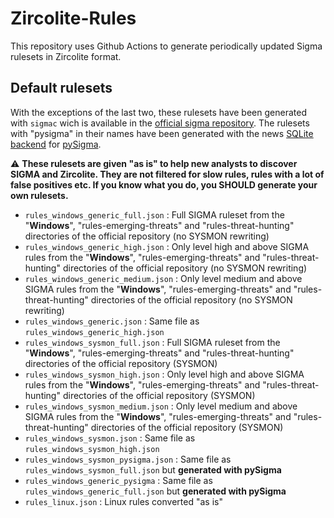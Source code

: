 # Zircolite-Rules

This repository uses Github Actions to generate periodically updated Sigma rulesets in Zircolite format.

## Default rulesets

With the exceptions of the last two, these rulesets have been generated with `sigmac` wich is available in the [official sigma repository](https://github.com/SigmaHQ/legacy-sigmatools).
The rulesets with "pysigma" in their names have been generated with the news [SQLite backend](https://github.com/wagga40/pySigma-backend-sqlite) for [pySigma](https://github.com/SigmaHQ/pySigma).

:warning: **These rulesets are given "as is" to help new analysts to discover SIGMA and Zircolite. They are not filtered for slow rules, rules with a lot of false positives etc. If you know what you do, you SHOULD generate your own rulesets.**

- `rules_windows_generic_full.json` : Full SIGMA ruleset from the "**Windows**", "rules-emerging-threats" and "rules-threat-hunting" directories of the official repository (no SYSMON rewriting)
- `rules_windows_generic_high.json` : Only level high and above SIGMA rules from the "**Windows**", "rules-emerging-threats" and "rules-threat-hunting" directories of the official repository (no SYSMON rewriting)
- `rules_windows_generic_medium.json` : Only level medium and above SIGMA rules from the "**Windows**", "rules-emerging-threats" and "rules-threat-hunting" directories of the official repository (no SYSMON rewriting)
- `rules_windows_generic.json` : Same file as `rules_windows_generic_high.json`
- `rules_windows_sysmon_full.json` : Full SIGMA ruleset from the "**Windows**", "rules-emerging-threats" and "rules-threat-hunting" directories of the official repository  (SYSMON)
- `rules_windows_sysmon_high.json` : Only level high and above SIGMA rules from the "**Windows**", "rules-emerging-threats" and "rules-threat-hunting" directories of the official repository (SYSMON)
- `rules_windows_sysmon_medium.json` : Only level medium and above SIGMA rules from the "**Windows**", "rules-emerging-threats" and "rules-threat-hunting" directories of the official repository (SYSMON)
- `rules_windows_sysmon.json` : Same file as `rules_windows_sysmon_high.json`
- `rules_windows_sysmon_pysigma.json` : Same file as `rules_windows_sysmon_full.json` but **generated with pySigma**
- `rules_windows_generic_pysigma` : Same file as `rules_windows_generic_full.json` but **generated with pySigma**
- `rules_linux.json` : Linux rules converted "as is"